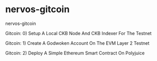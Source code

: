 # nervos-gitcoin
nervos-gitcoin

Gitcoin: 0) Setup A Local CKB Node And CKB Indexer For The Testnet

Gitcoin: 1) Create A Godwoken Account On The EVM Layer 2 Testnet

Gitcoin: 2) Deploy A Simple Ethereum Smart Contract On Polyjuice
